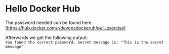 # Hello Docker Hub
The password needed can be found here [https://hub.docker.com/r/devopsdockeruh/pull_exercise]  
  
Afterwards we get the following output:  
`You found the correct password. Secret message is:
"This is the secret message"`
